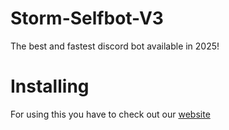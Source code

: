# Storm-Selfbot-V3
The best and fastest discord bot available in 2025!

# Installing
For using this you have to check out our [website](https://sb.fissiondevs.fun)
